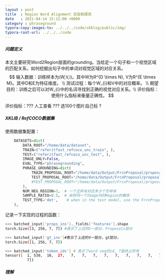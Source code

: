 ```yaml
---
layout : post
title  : Region Word Alignment 实验和探究
date   : 2021-04-14 15:12:00 +0000
category : phraseground
typora-copy-images-to: ../../../code/xkblog/public/img/
typora-root-url: ../../../code
---
```


##### 问题定义

本文主要研究Word2Region层面的grounding。当给定一个句子和一个视觉区域的匹配关系，如何挖掘出句子中的单词对视觉区域的对应关系。
$$
输入数据：训练样本为(W,V,i)。其中W为R^{D \times N}, V为R^{E \times M}。其中D和E为特征维度。 \\
测试过程：每个W_{i}和V中的对应概率。 \\
期望目的：训练之后可以对W_{i}中的名词寻找到正确的视觉对应关系。\\
评价指标：使用什么指标来衡量正确性。
$$


评价指标：??? 人工查看 ??? 选100个图片自己标 ?



##### XKLIB / RefCOCO数据集

使用数据集配置：

```python
    DATASETS=dict(
        DATA_ROOT="/home/data/dataset", 
        TRAIN=("referitfast_refcoco_unc_train", ),
        TEST=("referitfast_refcoco_unc_test", ),
        IMAGE_ONLY=False, 
        EVAL_TYPE="phrasegrounding", 
        PHRASE_GROUNDING=dict(
            TRAIN_PROPOSAL_ROOT="/home/data/Output/FrcnProposal/proposal-0.2-train", 
            TEST_PROPOSAL_ROOT="/home/data/Output/FrcnProposal/proposal-0.2-test", 
            #TEST_PROPOSAL_ROOT="/home/data/Output/FrcnProposal/proposal-0.08-train", 
        ),
        NUM_NEG_REGION=3,  # 一个正样本对应多少个负样本
        SAMPLE_RATIO=0.5,  # 采样同一个Image内的Region的概率
        TEST_TYPE='det',    # when in the test model, use the FrcnProposals
    ),
```

记录一下实现的过程的函数：

```sh
>>> batched_input['props_ins']._fields['features'].shape
torch.Size([3, 256, 7, 7]) #表示了上述的V一部分，Proposals部分

>>> batched_input['gt_ins']#表示了上述的V一部分，gt部分。
torch.Size([1, 256, 7, 7])

>>> batched_input['token_ids'] # 表示了word seq的id, 7是终止符号
tensor([  1, 530,  16,  27,   7,   7,   7,   7,   7,   7,   7,   7,   7,   7,
          7])
```

##### 理解